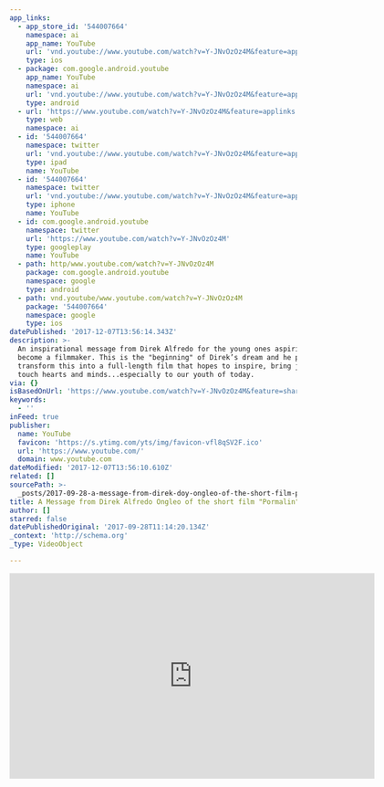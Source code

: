 ```yaml
---
app_links:
  - app_store_id: '544007664'
    namespace: ai
    app_name: YouTube
    url: 'vnd.youtube://www.youtube.com/watch?v=Y-JNvOzOz4M&feature=applinks'
    type: ios
  - package: com.google.android.youtube
    app_name: YouTube
    namespace: ai
    url: 'vnd.youtube://www.youtube.com/watch?v=Y-JNvOzOz4M&feature=applinks'
    type: android
  - url: 'https://www.youtube.com/watch?v=Y-JNvOzOz4M&feature=applinks'
    type: web
    namespace: ai
  - id: '544007664'
    namespace: twitter
    url: 'vnd.youtube://www.youtube.com/watch?v=Y-JNvOzOz4M&feature=applinks'
    type: ipad
    name: YouTube
  - id: '544007664'
    namespace: twitter
    url: 'vnd.youtube://www.youtube.com/watch?v=Y-JNvOzOz4M&feature=applinks'
    type: iphone
    name: YouTube
  - id: com.google.android.youtube
    namespace: twitter
    url: 'https://www.youtube.com/watch?v=Y-JNvOzOz4M'
    type: googleplay
    name: YouTube
  - path: http/www.youtube.com/watch?v=Y-JNvOzOz4M
    package: com.google.android.youtube
    namespace: google
    type: android
  - path: vnd.youtube/www.youtube.com/watch?v=Y-JNvOzOz4M
    package: '544007664'
    namespace: google
    type: ios
datePublished: '2017-12-07T13:56:14.343Z'
description: >-
  An inspirational message from Direk Alfredo for the young ones aspiring to
  become a filmmaker. This is the "beginning" of Direk’s dream and he plans to
  transform this into a full-length film that hopes to inspire, bring joy and
  touch hearts and minds...especially to our youth of today.
via: {}
isBasedOnUrl: 'https://www.youtube.com/watch?v=Y-JNvOzOz4M&feature=share'
keywords:
  - ''
inFeed: true
publisher:
  name: YouTube
  favicon: 'https://s.ytimg.com/yts/img/favicon-vfl8qSV2F.ico'
  url: 'https://www.youtube.com/'
  domain: www.youtube.com
dateModified: '2017-12-07T13:56:10.610Z'
related: []
sourcePath: >-
  _posts/2017-09-28-a-message-from-direk-doy-ongleo-of-the-short-film-pormalin.md
title: A Message from Direk Alfredo Ongleo of the short film "Pormalin"
author: []
starred: false
datePublishedOriginal: '2017-09-28T11:14:20.134Z'
_context: 'http://schema.org'
_type: VideoObject

---
```

<iframe src="https://cdn.embedly.com/widgets/media.html?src=https%3A%2F%2Fwww.youtube.com%2Fembed%2FY-JNvOzOz4M%3Ffeature%3Doembed&amp;url=http%3A%2F%2Fwww.youtube.com%2Fwatch%3Fv%3DY-JNvOzOz4M&amp;image=https%3A%2F%2Fi.ytimg.com%2Fvi%2FY-JNvOzOz4M%2Fhqdefault.jpg&amp;key=a715cf41cc93453ca338d350cd26f87b&amp;type=text%2Fhtml&amp;schema=youtube" width="640" height="360" scrolling="no" frameborder="0" allowfullscreen="" style=""></iframe>
